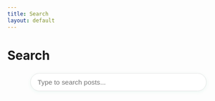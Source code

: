 ```yaml
---
title: Search
layout: default
---
```


<!-- container removed, handled by layout -->
  <h1 class="main-title">Search</h1>
  <input type="text" id="search-input" placeholder="Type to search posts..." class="search-bar" autocomplete="off">
  <ul id="search-results" class="post-list"></ul>
<!-- container removed, handled by layout -->

<script>
const posts = [
  {% for post in site.posts %}
    {
      title: {{ post.title | jsonify }},
      url: {{ post.url | jsonify }},
      date: {{ post.date | date: '%B %d, %Y' | jsonify }},
      tags: {{ post.tags | jsonify }},
      excerpt: {{ post.excerpt | strip_html | strip_newlines | jsonify }}
    }{% unless forloop.last %},{% endunless %}
  {% endfor %}
];

const input = document.getElementById('search-input');
const results = document.getElementById('search-results');

input.addEventListener('input', function() {
  const query = this.value.trim().toLowerCase();
  results.innerHTML = '';
  if (!query) return;
  const filtered = posts.filter(post =>
    post.title.toLowerCase().includes(query) ||
    (post.excerpt && post.excerpt.toLowerCase().includes(query)) ||
    (post.tags && post.tags.join(' ').toLowerCase().includes(query))
  );
  filtered.forEach(post => {
    const li = document.createElement('li');
    li.innerHTML = `<a href="${post.url}">${post.title}</a> <span class="post-meta">${post.date}</span>`;
    results.appendChild(li);
  });
});
</script>

<style>
.search-bar {
  width: 100%;
  max-width: 400px;
  padding: 0.7em 1em;
  font-size: 1.1em;
  border: 1px solid #e5e5e5;
  border-radius: 999px;
  margin: 1.5em auto 2em auto;
  display: block;
  background: #fff;
  box-shadow: 0 2px 8px rgba(5,191,133,0.07);
}
</style>